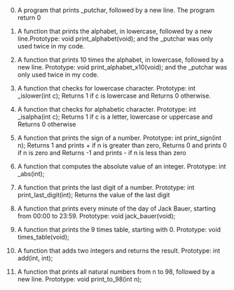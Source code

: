 0. A program that prints _putchar, followed by a new line. The program return 0

1. A function that prints the alphabet, in lowercase, followed by a new line.Prototype: void print_alphabet(void); and the _putchar was only used twice in my code.

2. A function that prints 10 times the alphabet, in lowercase, followed by a new line. Prototype: void print_alphabet_x10(void); and the _putchar was only used twice in my code.

3. A function that checks for lowercase character. Prototype: int _islower(int c); Returns 1 if c is lowercase and Returns 0 otherwise.

4. A function that checks for alphabetic character. Prototype: int _isalpha(int c); Returns 1 if c is a letter, lowercase or uppercase and Returns 0 otherwise

5. A function that prints the sign of a number. Prototype: int print_sign(int n); Returns 1 and prints + if n is greater than zero, Returns 0 and prints 0 if n is zero and Returns -1 and prints - if n is less than zero

6. A function that computes the absolute value of an integer. Prototype: int _abs(int);

7. A function that prints the last digit of a number. Prototype: int print_last_digit(int); Returns the value of the last digit

8. A function that prints every minute of the day of Jack Bauer, starting from 00:00 to 23:59. Prototype: void jack_bauer(void);

9. A function that prints the 9 times table, starting with 0. Prototype: void times_table(void);

10. A function that adds two integers and returns the result. Prototype: int add(int, int);

11. A function that prints all natural numbers from n to 98, followed by a new line. Prototype: void print_to_98(int n);
